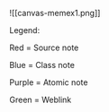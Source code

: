 

![[canvas-memex1.png]]

Legend:

Red = Source note

Blue = Class note

Purple = Atomic note

Green = Weblink
